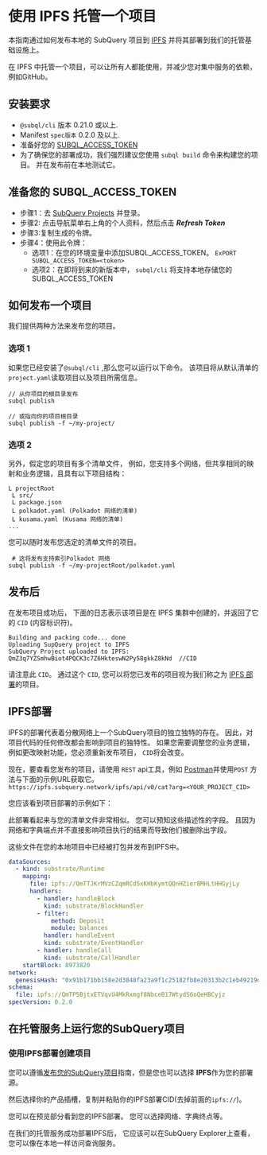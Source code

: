# 使用 IPFS 托管一个项目

本指南通过如何发布本地的 SubQuery 项目到 [IPFS](https://ipfs.io/) 并将其部署到我们的托管基础设施上。

在 IPFS 中托管一个项目，可以让所有人都能使用，并减少您对集中服务的依赖，例如GitHub。

## 安装要求

- `@subql/cli` 版本 0.21.0 或以上.
- Manifest `spec版本` 0.2.0 及以上.
- 准备好您的 [SUBQL_ACCESS_TOKEN](#prepare-your-subql-access-token)
- 为了确保您的部署成功，我们强烈建议您使用 `subql build` 命令来构建您的项目。 并在发布前在本地测试它。

## 准备您的 SUBQL_ACCESS_TOKEN

- 步骤1：去 [SubQuery Projects](https://project.subquery.network/) 并登录。
- 步骤2: 点击导航菜单右上角的个人资料，然后点击 **_Refresh Token_**
- 步骤3:复制生成的令牌。
- 步骤4：使用此令牌：
  - 选项1：在您的环境变量中添加SUBQL_ACCESS_TOKEN。 `ExPORT SUBQL_ACCESS_TOKEN=<token>`
  - 选项2：在即将到来的新版本中， `subql/cli` 将支持本地存储您的 SUBQL_ACCESS_TOKEN

## 如何发布一个项目

我们提供两种方法来发布您的项目。

### 选项 1

如果您已经安装了`@subql/cli` ,那么您可以运行以下命令。 该项目将从默认清单的`project.yaml`读取项目以及项目所需信息。

```
// 从你项目的根目录发布
subql publish

// 或指向你的项目根目录
subql publish -f ~/my-project/
```

### 选项 2

另外，假定您的项目有多个清单文件， 例如，您支持多个网络，但共享相同的映射和业务逻辑，且具有以下项目结构：

```
L projectRoot
 L src/
 L package.json
 L polkadot.yaml (Polkadot 网络的清单)
 L kusama.yaml (Kusama 网络的清单)
...
```

您可以随时发布您选定的清单文件的项目。

```
 # 这将发布支持索引Polkadot 网络
subql publish -f ~/my-projectRoot/polkadot.yaml
```

## 发布后

在发布项目成功后， 下面的日志表示该项目是在 IPFS 集群中创建的，并返回了它的 `CID` (内容标识符)。

```
Building and packing code... done
Uploading SupQuery project to IPFS
SubQuery Project uploaded to IPFS: QmZ3q7YZSmhwBiot4PQCK3c7Z6HkteswN2Py58gkkZ8kNd  //CID
```

请注意此 `CID`。 通过这个 `CID`, 您可以将您已发布的项目视为我们称之为 [IPFS 部署](#ipfs-deployment)的项目。

## IPFS部署

IPFS的部署代表着分散网络上一个SubQuery项目的独立独特的存在。 因此，对项目代码的任何修改都会影响到项目的独特性。 如果您需要调整您的业务逻辑，例如更改映射功能，您必须重新发布项目， `CID`将会改变。

现在，要查看您发布的项目，请使用 `REST` api工具，例如 [Postman](https://web.postman.co/)并使用`POST` 方法与下面的示例URL获取它。 `https://ipfs.subquery.network/ipfs/api/v0/cat?arg=<YOUR_PROJECT_CID>`

您应该看到项目部署的示例如下：

此部署看起来与您的清单文件非常相似。 您可以预知这些描述性的字段。 且因为网络和字典端点并不直接影响项目执行的结果而导致他们被删除出字段。

这些文件在您的本地项目中已经被打包并发布到IPFS中。

```yaml
dataSources:
  - kind: substrate/Runtime
    mapping:
      file: ipfs://QmTTJKrMVzCZqmRCd5xKHbKymtQQnHZierBMHLtHHGyjLy
      handlers:
        - handler: handleBlock
          kind: substrate/BlockHandler
        - filter:
            method: Deposit
            module: balances
          handler: handleEvent
          kind: substrate/EventHandler
        - handler: handleCall
          kind: substrate/CallHandler
    startBlock: 8973820
network:
  genesisHash: "0x91b171bb158e2d3848fa23a9f1c25182fb8e20313b2c1eb49219da7a70ce90c3"
schema:
  file: ipfs://QmTP5BjtxETVqvU4MkRxmgf8NbceB17WtydS6oQeHBCyjz
specVersion: 0.2.0
```

## 在托管服务上运行您的SubQuery项目

### 使用IPFS部署创建项目

您可以遵循[发布您的SubQuery项目](publish.md)指南，但是您也可以选择 **IPFS**作为您的部署源。

然后选择你的产品插槽，复制并粘贴你的IPFS部署CID(去掉前面的`ipfs://`)。

您可以在预览部分看到您的IPFS部署。 您可以选择网络、字典终点等。

在我们的托管服务成功部署IPFS后， 它应该可以在SubQuery Explorer上查看，您可以像在本地一样访问查询服务。
